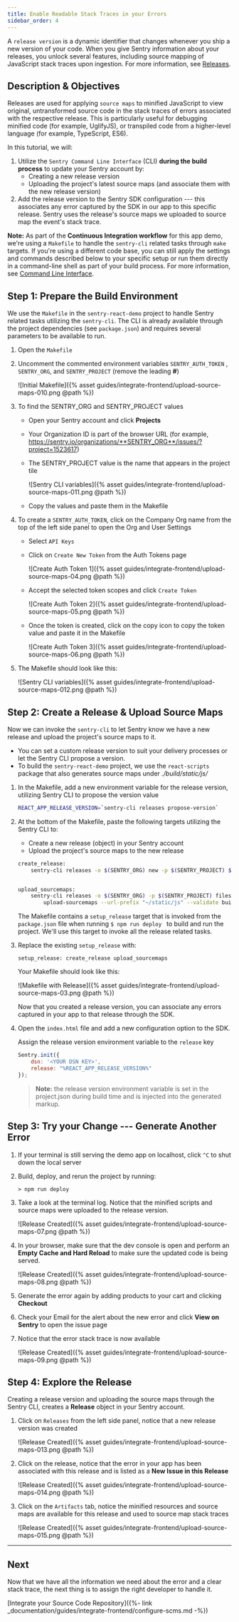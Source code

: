 ```yaml
---
title: Enable Readable Stack Traces in your Errors
sidebar_order: 4
---
```


 A `release version` is a dynamic identifier that changes whenever you ship a new version of your code. When you give Sentry information about your releases, you unlock several features, including source mapping of JavaScript stack traces upon ingestion. For more information, see [Releases](https://docs.sentry.io/workflow/releases/?platform=browser).

## Description & Objectives
Releases are used for applying `source maps` to minified JavaScript to view original, untransformed source code in the stack traces of errors associated with the respective release. This is particularly useful for debugging minified code (for example, UglifyJS), or transpiled code from a higher-level language (for example, TypeScript, ES6).

 In this tutorial, we will:

 1. Utilize the `Sentry Command Line Interface` (CLI) **during the build process** to update your Sentry account by:
    - Creating a new release version
    - Uploading the project's latest source maps (and associate them with the new release version)
2. Add the release version to the Sentry SDK configuration --- this associates any error captured by the SDK in our app to this specific release. Sentry uses the release's source maps we uploaded to source map the event's stack trace.

**Note:** As part of the **Continuous Integration workflow** for this app demo, we're using a `Makefile` to handle the `sentry-cli` related tasks through `make` targets. If you're using a different code base, you can still apply the settings and commands described below to your specific setup or run them directly in a command-line shell as part of your build process. For more information, see [Command Line Interface](https://docs.sentry.io/cli/).

## Step 1: Prepare the Build Environment

We use the `Makefile` in the `sentry-react-demo` project to handle Sentry related tasks utilizing the `sentry-cli`. The CLI is already available through the project dependencies (see `package.json`) and requires several parameters to be available to run.

1. Open the `Makefile`

2. Uncomment the commented environment variables `SENTRY_AUTH_TOKEN` , `SENTRY_ORG`, and `SENTRY_PROJECT` (remove the leading **#**)

    ![Initial Makefile]({% asset guides/integrate-frontend/upload-source-maps-010.png @path %})

3. To find the SENTRY_ORG and SENTRY_PROJECT values
    - Open your Sentry account and click **Projects**
    - Your Organization ID is part of the browser URL (for example, https://sentry.io/organizations/**SENTRY_ORG**/issues/?project=1523617)
    - The SENTRY_PROJECT value is the name that appears in the project tile

        ![Sentry CLI variables]({% asset guides/integrate-frontend/upload-source-maps-011.png @path %})
    - Copy the values and paste them in the Makefile

4. To create a `SENTRY_AUTH_TOKEN`, click on the Company Org name from the top of the left side panel to open the Org and User Settings
    - Select `API Keys`
    - Click on `Create New Token` from the Auth Tokens page 

        ![Create Auth Token 1]({% asset guides/integrate-frontend/upload-source-maps-04.png @path %})

    - Accept the selected token scopes and click `Create Token`

        ![Create Auth Token 2]({% asset guides/integrate-frontend/upload-source-maps-05.png @path %})

    - Once the token is created, click on the copy icon to copy the token value and paste it in the Makefile

        ![Create Auth Token 3]({% asset guides/integrate-frontend/upload-source-maps-06.png @path %})

5. The Makefile should look like this:

    ![Sentry CLI variables]({% asset guides/integrate-frontend/upload-source-maps-012.png @path %})

## Step 2: Create a Release & Upload Source Maps

Now we can invoke the `sentry-cli` to let Sentry know we have a new release and upload the project's source maps to it.

- You can set a custom release version to suit your delivery processes or let the Sentry CLI propose a version.
- To build the `sentry-react-demo` project, we use the `react-scripts` package that also generates source maps under _./build/static/js/_

1. In the Makefile, add a new environment variable for the release version, utilizing Sentry CLI to propose the version value

    ```bash
    REACT_APP_RELEASE_VERSION=`sentry-cli releases propose-version`
    ```

2. At the bottom of the Makefile, paste the following targets utilizing the Sentry CLI to:
    - Create a new release (object) in your Sentry account
    - Upload the project's source maps to the new release 

    ```bash
    create_release:
        sentry-cli releases -o $(SENTRY_ORG) new -p $(SENTRY_PROJECT) $(REACT_APP_RELEASE_VERSION)


    upload_sourcemaps:
        sentry-cli releases -o $(SENTRY_ORG) -p $(SENTRY_PROJECT) files $(REACT_APP_RELEASE_VERSION) \
            upload-sourcemaps --url-prefix "~/static/js" --validate build/static/js
    ```

    The Makefile contains a `setup_release` target that is invoked from the `package.json` file when running  `$ npm run deploy ` to build and run the project.  We'll use this target to invoke all the release related tasks.

3. Replace the existing `setup_release` with:

    ```Shell
    setup_release: create_release upload_sourcemaps
    ```

    Your Makefile should look like this:

    ![Makefile with Release]({% asset guides/integrate-frontend/upload-source-maps-03.png @path %})

    Now that you created a release version, you can associate any errors captured in your app to that release through the SDK.

4. Open the `index.html` file and add a new configuration option to the SDK. 

    Assign the release version environment variable to the `release` key

    ```JavaScript
    Sentry.init({
        dsn: '<YOUR DSN KEY>',
        release: "%REACT_APP_RELEASE_VERSION%"
    });
    ```

    > **Note:** the release version environment variable is set in the project.json during build time and is injected into the generated markup.

## Step 3: Try your Change --- Generate Another Error

1. If your terminal is still serving the demo app on localhost, click `^C` to shut down the local server

2.  Build, deploy, and rerun the project by running:

    ```Node
    > npm run deploy
    ```

3. Take a look at the terminal log. Notice that the minified scripts and source maps were uploaded to the release version.

    ![Release Created]({% asset guides/integrate-frontend/upload-source-maps-07.png @path %})

4. In your browser, make sure that the dev console is open and perform an **Empty Cache and Hard Reload** to make sure the updated code is being served.

    ![Release Created]({% asset guides/integrate-frontend/upload-source-maps-08.png @path %})

5. Generate the error again by adding products to your cart and clicking **Checkout**

6. Check your Email for the alert about the new error and click **View on Sentry** to open the issue page

7. Notice that the error stack trace is now available 

    ![Release Created]({% asset guides/integrate-frontend/upload-source-maps-09.png @path %})

## Step 4: Explore the Release

Creating a release version and uploading the source maps through the Sentry CLI, creates a **Release** object in your Sentry account.

1. Click on `Releases` from the left side panel, notice that a new release version was created

    ![Release Created]({% asset guides/integrate-frontend/upload-source-maps-013.png @path %})

2. Click on the release, notice that the error in your app has been associated with this release and is listed as a **New Issue in this Release**

    ![Release Created]({% asset guides/integrate-frontend/upload-source-maps-014.png @path %})

3. Click on the `Artifacts` tab, notice the minified resources and source maps are available for this release and used to source map stack traces

    ![Release Created]({% asset guides/integrate-frontend/upload-source-maps-015.png @path %})

****

## Next

Now that we have all the information we need about the error and a clear stack trace, the next thing is to assign the right developer to handle it.

[Integrate your Source Code Repository]({%- link _documentation/guides/integrate-frontend/configure-scms.md -%})
